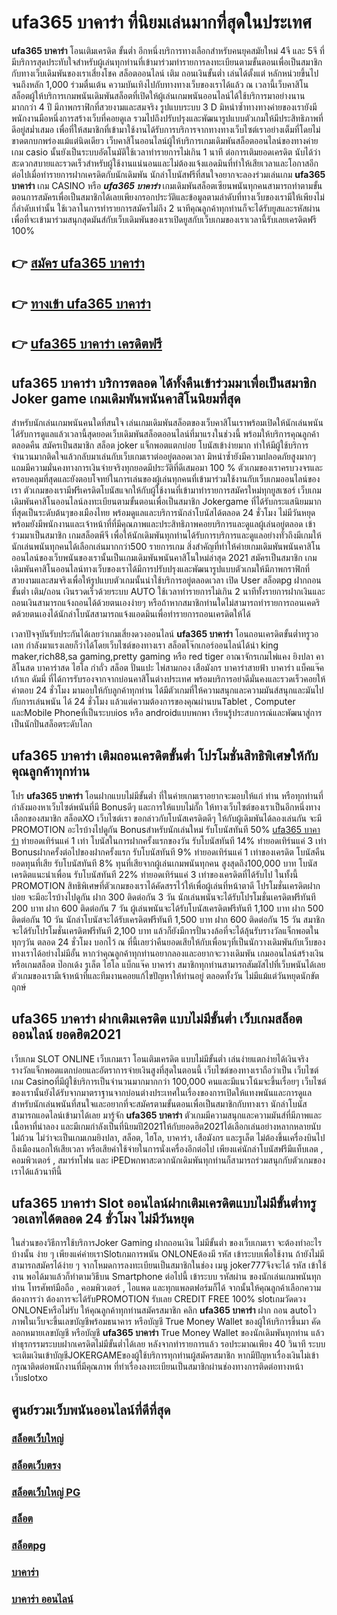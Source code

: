 # ufa365 บาคาร่า  ที่นิยมเล่นมากที่สุดในประเทศ

**ufa365 บาคาร่า** โอนเติมเครดิต ขั้นต่ำ  อีกหนึ่งบริการทางเลือกสำหรับคนยุคสมัยใหม่ 4จี และ 5จี ที่มีบริการสุดประทับใจสำหรับผู้เล่นทุกท่านที่เข้ามาร่วมทำรายการลงทะเบียนตามขั้นตอนเพื่อเป็นสมาชิกกับทางเว็บเดิมพันของเราเสี่ยงโชค สล็อตออนไลน์ เติม ถอนเงินขั้นต่ำ เล่นได้ตั้งแต่ หลักหน่วยขึ้นไปจนถึงหลัก 1,000 ร่วมตื่นเต้น ความบันเทิงไปกับทางทางเว็บของเราได้แล้ว ณ เวลานี้เว็บคาสิโนสล็อตผู้ให้บริการเกมพนันเดิมพันสล็อตที่เปิดให้ผู้เล่นเกมพนันออนไลน์ได้ใช้บริการมาอย่างนานมากกว่า 4 ปี มีภาพกราฟิกที่สวยงามและสมจริง รูปแบบระบบ 3 D
มิหนำซ้ำทางทางค่ายของเรายังมี พนักงานมือหนึ่งการสร้างเว็บที่คอยดูเล  รวมไปถึงปรับปรุงและพัฒนารูปแบบตัวเกมให้มีประสิทธิภาพที่ดีอยู่สม่ำเสมอ เพื่อที่ให้สมาชิกที่เข้ามาใช้งานได้รับการบริการจากทางทางเว็บไซต์เราอย่างเต็มที่โดยไม่ขาดตกบกพร่องแม้แต่นิดเดียว เว็บคาสิโนออนไลน์ผู้ให้บริการเกมเดิมพันสล็อตออนไลน์ของทางค่ายเกม casio นั้นยังเป็นระบบอัตโนมัติใช้เวลาทำรายการไม่เกิน 1 นาที ต่อการเติมยอดเครดิต นับได้ว่าสะดวกสบายและรวดเร็วสำหรับผู้ใช้งานแน่นอนและไม่ต้องแจ้งแอดมินที่ทำให้เสียเวลาและโอกาสอีกต่อไปเมื่อทำรายการฝากเครดิตกับนักเดิมพัน
นักล่าโบนัสฟรีที่สนใจอยากจะลองร่วมเล่นเกม **ufa365 บาคาร่า** เกม CASINO  หรือ ***ufa365 บาคาร่า*** เกมเดิมพันสล็อตเซียนพนันทุกคนสามารถทำตามขั้นตอนการสมัครเพื่อเป็นสมาชิกได้เลยเพียงกรอกประวัติและข้อมูลตามลำดับที่ทางเว็บของเรามีให้เพียงไม่กี่ลำดับเท่านั้น ใช้เวลาในการทำรายการสมัครไม่ถึง 2 นาทีคุณลูกค้าทุกท่านก็จะได้รับยูสและรหัสผ่านเพื่อที่จะเข้ามาร่วมสนุกสุดมันส์กับเว็บเดิมพันของเราเปิดยูสกับเว็บเกมของเราเวลานี้รับเลยเครดิตฟรี 100%

## 👉 [สมัคร ufa365 บาคาร่า](https://archa888.com/)
## 👉 [ทางเข้า ufa365 บาคาร่า](https://archa888.com/)
## 👉 [ufa365 บาคาร่า เครดิตฟรี](https://archa888.com/)

## ufa365 บาคาร่า บริการตลอด ได้ทั้งคืนเข้าร่วมมาเพื่อเป็นสมาชิก Joker game เกมเดิมพันพนันคาสิโนนิยมที่สุด

สำหรับนักเล่นเกมพนันคนใดที่สนใจ เล่นเกมเดิมพันสล็อตของเว็บคาสิโนเราพร้อมเปิดให้นักเล่นพนันได้รับการดูแลแล้วเวลานี้สุดยอดเว็บเดิมพันสล็อตออนไลน์ที่มาแรงในช่วงนี้ พร้อมให้บริการคุณลูกค้าตลอดคืน สมัครเป็นสมาชิก สล็อต joker แจ็กพอตแตกบ่อย โบนัสเข้าง่ายมาก ทำให้มีผู้ใช้บริการจำนวนมากติดใจแล้วกลับมาเล่นกับเว็บเกมเราต่ออยู่ตลอดเวลา มิหนำซ้ำยังมีความปลอดภัยสูงมากๆแถมมีความมั่นคงทางการเงินจ่ายจริงทุกยอดมีประวัติที่ดีเสมอมา 100 % ตัวเกมของเราครบวงจรและครอบคลุมที่สุดและยังตอบโจทย์ในการเล่นของผู้เล่นทุกคนที่เข้ามาร่วมใช้งานกับเว็บเกมออนไลน์ของเรา
ตัวเกมของเรามีฟรีเครดิตโบนัสแจกให้กับผู้ใช้งานที่เข้ามาทำรายการสมัครใหม่ทุกยูสเซอร์ เว็บเกมเดิมพันคาสิโนออนไลน์ลงทะเบียนตามขั้นตอนเพื่อเป็นสมาชิก Jokergame ที่ได้รับกระแสนิยมมากที่สุดเป็นระดับต้นๆของเมืองไทย พร้อมดูแลและบริการนักล่าโบนัสได้ตลอด 24 ชั่วโมง ไม่มีวันหยุดพร้อมยังมีพนักงานและเจ้าหน้าที่ที่มีคุณภาพและประสิทธิภาพคอยบริการและดูแลผู้เล่นอยู่ตลอด เข้าร่วมมาเป็นสมาชิก เกมสล็อตพีจี เพื่อให้นักเดิมพันทุกท่านได้รับการบริการและดูแลอย่างทั่วถึงมีเกมให้นักเล่นพนันทุกคนได้เลือกเล่นมากกว่า500 รายการเกม
สิ่งสำคัญที่ทำให้ค่ายเกมเดิมพันพนันคาสิโนออนไลน์ของเว็บพนันของเรานั้นเป็นเกมเดิมพันพนันคาสิโนใหม่ล่าสุด 2021 สมัครเป็นสมาชิก  เกมเดิมพันคาสิโนออนไลน์ทางเว็บของเราได้มีการปรับปรุงและพัฒนารูปแบบตัวเกมให้มีภาพกราฟิกที่สวยงามและสมจริงเพื่อให้รูปแบบตัวเกมนั้นน่าใช้บริการอยู่ตลอดเวลา เปิด User สล็อตpg ฝากถอนขั้นต่ำ เติม/ถอน เงินรวดเร็วด้วยระบบ AUTO ใช้เวลาทำรายการไม่เกิน 2 นาทีทั้งรายการฝากเงินและถอนเงินสามารถแจ้งถอนได้ด้วยตนเองง่ายๆ หรือถ้าหากสมาชิกท่านใดไม่สามารถทำรายการถอนเคดริตด้วยตนเองได้นักล่าโบนัสสามารถแจ้งแอดมินเพื่อทำรายการถอนเครดิตให้ได้

เวลาปัจจุบันรับประกันได้เลยว่าเกมเสี่ยงดวงออนไลน์ **ufa365 บาคาร่า** โอนถอนเครดิตขั้นต่ำทรูวอเลท กำลังมาแรงเลยก็ว่าได้โดยเว็บไซต์ของทางเรา สล็อตโจ๊กเกอร์ออนไลน์ได้นำ  king maker,rich88,sa gaming,pretty gaming หรือ red tiger อาณาจักรเกมไพ่แคง  ยิงปลา คาสิโนสด บาคาร่าสด ไฮโล กำถั่ว สล็อต ปั่นแปะ ไพ่สามกอง เสือมังกร บาคาร่าสายฟ้า บาคาร่า แบ็คแจ๊ค เก้าเก ดัมมี่ ที่ได้การรับรองจากจากบ่อนคาสิโนต่างประเทศ พร้อมบริการอย่าดีมั่นคงและรวดเร็วคอยให้คำตอบ 24 ชั่วโมง มามอบให้กับลูกค้าทุกท่าน ได้มีตัวเกมที่ให้ความสนุกและความมันส์สนุกและมันไปกับการเล่นพนัน ได้ 24 ชั่วโมง แล้วแต่ความต้องการของคุณผ่านบนTablet , Computer และMobile Phoneที่เป็นระบบios หรือ androidแบบพกพา เรียนรู้ประสบการณ์และพัฒนาสู่การเป็นนักปั่นสล็อตระดับโลก

## ufa365 บาคาร่า เติมถอนเครดิตขั้นต่ำ โปรโมชั่นสิทธิพิเศษให้กับคุณลูกค้าทุกท่าน

โปร **ufa365 บาคาร่า** โอนฝากแบบไม่มีขั้นต่ำ ที่ในค่ายเกมเราอยากจะมอบให้แก่  ท่าน หรือทุกท่านที่กำลังมองหาเว็บไซต์พนันที่มี Bonusดีๆ และการให้แบบไม่กั๊ก ให้ทางเว็บไซต์ของเราเป็นอีกหนึ่งทางเลือกของสมาชิก สล็อตXO เว็บไซต์เรา ขอกล่าวกับโบนัสเครดิตดีๆ ให้กับผู้เดิมพันได้ลองเล่นกัน จะมี PROMOTION อะไรบ้างไปดูกัน
Bonusสำหรับนักเล่นใหม่ รับโบนัสทันที 50% [ufa365 บาคาร่า](https://archa888.com/) ทำยอดเทิร์นแค่ 1 เท่า
โบนัสในการฝากครั้งแรกของวัน รับโบนัสทันที 14% ทำยอดเทิร์นแค่ 3 เท่า
Bonusฝากครั้งต่อไปของฝากครั้งแรก รับโบนัสทันที 9% ทำยอดเทิร์นแค่ 1 เท่าของเครดิต
โบนัสคืนยอดทุนที่เสีย รับโบนัสทันที 8% ทุนที่เสียจากผู้เล่นเกมพนันทุกคน สูงสุดถึง100,000 บาท
โบนัสเครดิตแนะนำเพื่อน รับโบนัสทันที 22% ทำยอดเทิร์นแค่ 3 เท่าของเครดิตที่ได้รับไป
ในทั้งนี้ PROMOTION สิทธิพิเศษที่ตัวเกมของเราได้คัดสรรไว้ให้เพื่อผู้เล่นที่หน้าตาดี โปรโมชั่นเครดิตฝากบ่อย จะมีอะไรบ้างไปดูกัน
ฝาก 300 ติดต่อกัน 3 วัน นักเล่นพนันจะได้รับโปรโมชั่นเครดิตฟรีทันที 200 บาท
ฝาก 600 ติดต่อกัน 7 วัน ผู้เล่นพนันจะได้รับโบนัสเครดิตฟรีทันที 1,100 บาท
ฝาก 500 ติดต่อกัน 10 วัน นักล่าโบนัสจะได้รับเครดิตฟรีทันที 1,500 บาท
ฝาก 600 ติดต่อกัน 15 วัน สมาชิกจะได้รับโปรโมชั่นเครดิตฟรีทันที 2,100 บาท
แล้วก็ยังมีการปั่นวงล้อที่จะได้ลุ้นรับรางวัลแจ็กพอตในทุกๆวัน ตลอด 24 ชั่วโมง บอกไว้ ณ ที่นี้เลยว่าคืนยอดเสียให้กับเพื่อนๆที่เป็นนักวางเดิมพันกับเว็บของทางเราได้อย่างไม่มีอั้น หากว่าคุณลูกค้าทุกท่านอยากลองและอยากจะวางเดิมพัน เกมออนไลน์สร้างเงิน หรือเกมสล็อต ป๊อกเด้ง รูเล็ต ไฮโล แบ็กแจ๊ค บาคาร่า สมาชิกทุกท่านสามารถสัมผัสไปที่เว็บพนันได้เลย ตัวเกมของเรามีเจ้าหน้าที่และทีมงานคอยแก้ไขปัญหาให้ท่านอยู่ ตลอดทั้งวัน ไม่มีแม้แต่วันหยุดนักขัตฤกษ์

## ufa365 บาคาร่า ฝากเติมเครดิต แบบไม่มีขั้นต่ำ  เว็บเกมสล็อตออนไลน์ ยอดฮิต2021

เว็บเกม SLOT ONLINE เว็บเกมเรา โอนเติมเครดิต แบบไม่มีขั้นต่ำ เล่นง่ายแตกง่ายได้เงินจริง รางวัลแจ็กพอตแตกบ่อยและอัตราการจ่ายเงินสูงที่สุดในตอนนี้ เว็บไซต์ของทางเราถือว่าเป็น เว็บไซต์เกม Casinoที่มีผู้ใช้บริการเป็นจำนวนมากมากกว่า 100,000 คนและมีแนวโน้มจะขึ้นเรื่อยๆ เว็บไซต์ของเรานั้นยังได้รับจากมาตราฐานจากบ่อนต่างประเทศในเรื่องของการเปิดให้แทงพนันและการดูแล สำหรับนักเล่นพนันที่สนใจและอยากที่จะสมัครตามขั้นตอนเพื่อเป็นสมาชิกกับทางเรา นักล่าโบนัสสามารถแอดไลน์เข้ามาได้เลย
	มารู้จัก **ufa365 บาคาร่า** ตัวเกมมีความสนุกและความมันส์ที่มีภาพและเนื้อหาที่น่าลอง และมีเกมกำลังเป็นที่นิยมปี2021ให้กับยอดฮิต2021ได้เลือกเล่นอย่างหลากหลายนับไม่ถ้วน  ไม่ว่าจะเป็นเกมเกมยิงปลา, สล็อต, ไฮโล, บาคาร่า, เสือมังกร และรูเล็ต ไม่ต้องขึ้นเครื่องบินไปถึงเมืองนอกให้เสียเวลา หรือเสียค่าใช้จ่ายในการนั่งเครื่องอีกต่อไป เพียงแค่นักล่าโบนัสฟรีมีแท็บเลต , คอมพิวเตอร์ , สมาร์ทโฟน และ iPEDพกพาสะดวกนักเดิมพันทุกท่านก็สามารถร่วมสนุกกับตัวเกมของเราได้แล้วนาทีนี้

## ufa365 บาคาร่า Slot ออนไลน์ฝากเติมเครดิตแบบไม่มีขั้นต่ำทรูวอเลทได้ตลอด 24 ชั่วโมง ไม่มีวันหยุด

ในส่วนของวิธีการใช้บริการJoker Gaming ฝากถอนเงิน ไม่มีขั้นต่ำ ของเว็บเกมเรา จะต้องทำอะไรบ้างนั้น ง่าย ๆ เพียงแค่ค่ายเราSlotเกมการพนัน ONLONEต้องมี รหัส เข้าระบบเพื่อใช้งาน ถ้ายังไม่มีสามารถสมัครได้ง่าย ๆ จากโหมดการลงทะเบียนเป็นสมาชิกในช่อง เมนู joker777จึงจะได้ รหัส เข้าใช้งาน พอได้มาแล้วก็ทำตามวิธีบน Smartphone  ต่อไปนี้
เข้าระบบ รหัสผ่าน  ของนักเล่นเกมพนันทุกท่าน โทรศัพท์มือถือ , คอมพิวเตอร์ , ไอแพด และทุกแพลตฟอร์มก็ได้
จากนั้นให้คุณลูกค้าเลือกความต้องการว่า ต้องการจะได้รับPROMOTION รับเลย CREDIT FREE 100% slotเกมวัดดวง ONLONEหรือไม่รับ
ให้คุณลูกค้าทุกท่านสมัครสมาชิก คลิก **ufa365 บาคาร่า** ฝาก ถอน autoไว ภาพในเว็บจะขึ้นเลขบัญชีพร้อมธนาคาร หรือบัญชี True Money Wallet ของผู้ให้บริการขึ้นมา
คัดลอกหมายเลขบัญชี หรือบัญชี **ufa365 บาคาร่า** True Money Wallet ของนักเดิมพันทุกท่าน แล้วทำธุรกรรมระบบฝากเครดิตไม่มีขั้นต่ำได้เลย
หลังจากทำรายการแล้ว รอประมาณเพียง 40 วินาที ระบบจะเติมเงินเข้าบัญชีJOKERGAMEของผู้ใช้บริการทุกท่านผู้สมัครสมาชิก
หากมีปัญหาเรื่องเงินไม่เข้า กรุณาติดต่อพนักงานที่มีคุณภาพ ที่ทำเรื่องลงทะเบียนเป็นสมาชิกผ่านช่องทางการติดต่อทางหน้าเว็บslotxo

## ศูนย์รวมเว็บพนันออนไลน์ที่ดีที่สุด

### [สล็อตเว็บใหญ่](https://archa888.com/)
### [สล็อตเว็บตรง](https://slot168boy.com/)
### [สล็อตเว็บใหญ่ PG](https://archa888.com/)
### [สล็อต](https://atom.io/themes/%E0%B8%AA%E0%B8%A5%E0%B9%87%E0%B8%AD%E0%B8%95%E3%80%90%E0%B9%80%E0%B8%A7%E0%B9%87%E0%B8%9A%20%E0%B8%AA%E0%B8%A5%E0%B9%87%E0%B8%AD%E0%B8%95%20%E0%B8%AD%E0%B8%AD%E0%B8%99%E0%B9%84%E0%B8%A5%E0%B8%99%E0%B9%8C%20%E0%B8%AD%E0%B8%B1%E0%B8%99%E0%B8%94%E0%B8%B1%E0%B8%9A%201%E3%80%91)
### [สล็อตpg](https://atom.io/themes/%E0%B8%AA%E0%B8%A5%E0%B9%87%E0%B8%AD%E0%B8%95pg%E3%80%90pg%20slot%201%20%E0%B8%9A%E0%B8%B2%E0%B8%97%E3%80%91)
### [บาคาร่า](https://atom.io/themes/%E0%B8%9A%E0%B8%B2%E0%B8%84%E0%B8%B2%E0%B8%A3%E0%B9%88%E0%B8%B2%E3%80%90%E0%B8%82%E0%B8%B1%E0%B9%89%E0%B8%99%E0%B8%95%E0%B9%88%E0%B8%B3%201%20%E0%B8%9A%E0%B8%B2%E0%B8%97%E3%80%91)
### [บาคาร่า ออนไลน์](https://atom.io/themes/%E0%B8%9A%E0%B8%B2%E0%B8%84%E0%B8%B2%E0%B8%A3%E0%B9%88%E0%B8%B2%20%E0%B8%AD%E0%B8%AD%E0%B8%99%E0%B9%84%E0%B8%A5%E0%B8%99%E0%B9%8C%E3%80%90%E0%B9%80%E0%B8%A7%E0%B9%87%E0%B8%9A%20%E0%B8%AA%E0%B8%A5%E0%B9%87%E0%B8%AD%E0%B8%95%20%E0%B8%AD%E0%B8%AD%E0%B8%99%E0%B9%84%E0%B8%A5%E0%B8%99%E0%B9%8C%20%E0%B8%AD%E0%B8%B1%E0%B8%99%E0%B8%94%E0%B8%B1%E0%B8%9A%201%E3%80%91)
